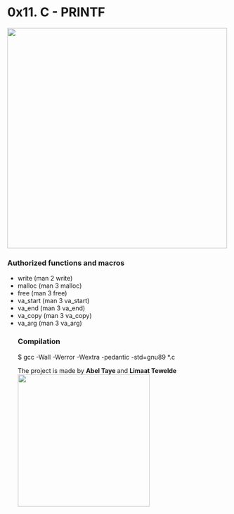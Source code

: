 <h1> 0x11. C - PRINTF </h1>

<img src = "https://encrypted-tbn0.gstatic.com/images?q=tbn:ANd9GcQsxflU8D1TvNmVm98M8NB-_ncmjQEKI-5rwA&usqp=CAU" width = 500>

<h3>Authorized functions and macros </h3>
<ul>
<li>write (man 2 write)</li>
<li>malloc (man 3 malloc)</li>
<li>free (man 3 free)</li>
<li>va_start (man 3 va_start)</li>
<li>va_end (man 3 va_end)</li>
<li>va_copy (man 3 va_copy)</li>
<li>va_arg (man 3 va_arg)</li>

  <h3> Compilation </h3>
$ gcc -Wall -Werror -Wextra -pedantic -std=gnu89 *.c

  <p> The project is made by <strong> Abel Taye </strong> and <strong> Limaat Tewelde </strong>
<img src = "https://tinyurl.com/3fy4kbmb" width = 300>
